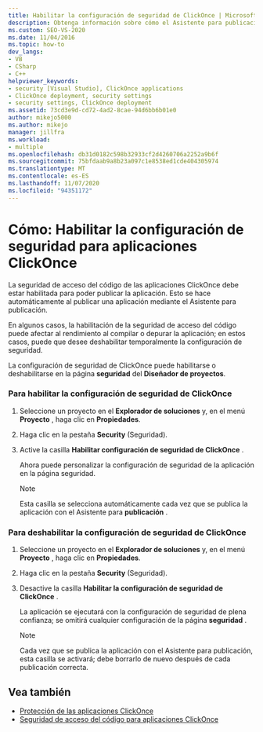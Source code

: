 ```yaml
---
title: Habilitar la configuración de seguridad de ClickOnce | Microsoft Docs
description: Obtenga información sobre cómo el Asistente para publicación habilita automáticamente la seguridad de acceso del código para que las aplicaciones ClickOnce publiquen la aplicación.
ms.custom: SEO-VS-2020
ms.date: 11/04/2016
ms.topic: how-to
dev_langs:
- VB
- CSharp
- C++
helpviewer_keywords:
- security [Visual Studio], ClickOnce applications
- ClickOnce deployment, security settings
- security settings, ClickOnce deployment
ms.assetid: 73cd3e9d-cd72-4ad2-8cae-94d6bb6b01e0
author: mikejo5000
ms.author: mikejo
manager: jillfra
ms.workload:
- multiple
ms.openlocfilehash: db31d0182c598b32933cf2d4260706a2252a9b6f
ms.sourcegitcommit: 75bfdaab9a8b23a097c1e8538ed1cde404305974
ms.translationtype: MT
ms.contentlocale: es-ES
ms.lasthandoff: 11/07/2020
ms.locfileid: "94351172"
---
```

# <a name="how-to-enable-clickonce-security-settings"></a>Cómo: Habilitar la configuración de seguridad para aplicaciones ClickOnce
La seguridad de acceso del código de las aplicaciones ClickOnce debe estar habilitada para poder publicar la aplicación. Esto se hace automáticamente al publicar una aplicación mediante el Asistente para publicación.

 En algunos casos, la habilitación de la seguridad de acceso del código puede afectar al rendimiento al compilar o depurar la aplicación; en estos casos, puede que desee deshabilitar temporalmente la configuración de seguridad.

 La configuración de seguridad de ClickOnce puede habilitarse o deshabilitarse en la página **seguridad** del **Diseñador de proyectos**.

### <a name="to-enable-clickonce-security-settings"></a>Para habilitar la configuración de seguridad de ClickOnce

1. Seleccione un proyecto en el **Explorador de soluciones** y, en el menú **Proyecto** , haga clic en **Propiedades**.

2. Haga clic en la pestaña **Security** (Seguridad).

3. Active la casilla **Habilitar configuración de seguridad de ClickOnce** .

     Ahora puede personalizar la configuración de seguridad de la aplicación en la página seguridad.

    > [!NOTE]
    > Esta casilla se selecciona automáticamente cada vez que se publica la aplicación con el Asistente para **publicación** .

### <a name="to-disable-clickonce-security-settings"></a>Para deshabilitar la configuración de seguridad de ClickOnce

1. Seleccione un proyecto en el **Explorador de soluciones** y, en el menú **Proyecto** , haga clic en **Propiedades**.

2. Haga clic en la pestaña **Security** (Seguridad).

3. Desactive la casilla **Habilitar la configuración de seguridad de ClickOnce** .

     La aplicación se ejecutará con la configuración de seguridad de plena confianza; se omitirá cualquier configuración de la página **seguridad** .

    > [!NOTE]
    > Cada vez que se publica la aplicación con el Asistente para publicación, esta casilla se activará; debe borrarlo de nuevo después de cada publicación correcta.

## <a name="see-also"></a>Vea también
- [Protección de las aplicaciones ClickOnce](../deployment/securing-clickonce-applications.md)
- [Seguridad de acceso del código para aplicaciones ClickOnce](../deployment/code-access-security-for-clickonce-applications.md)
